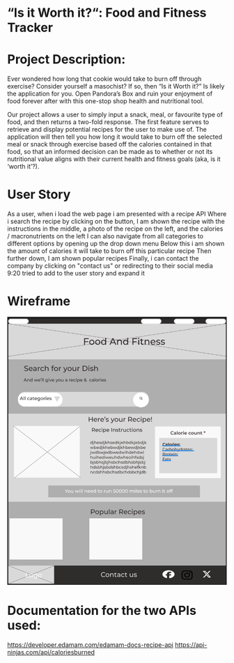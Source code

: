# “Is it Worth it?“: Food and Fitness Tracker

# Project Description:

Ever wondered how long that cookie would take to burn off through exercise? Consider yourself a masochist? If so, then “Is it Worth it?” Is likely the application for you. Open Pandora’s Box and ruin your enjoyment of food forever after with this one-stop shop health and nutritional tool.

Our project allows a user to simply input a snack, meal, or favourite type of food, and then returns a two-fold response. The first feature serves to retrieve and display potential recipes for the user to make use of. The application will then tell you how long it would take to burn off the selected meal or snack through exercise based off the calories contained in that food, so that an informed decision can be made as to whether or not its nutritional value aligns with their current health and fitness goals (aka, is it ‘worth it’?).

# User Story
As a user, when i load the web page i am presented with a recipe API
Where i search the recipe  by clicking on the button,
I am shown the recipe with the instructions in the middle, a photo of the recipe on the left, and the calories / macronutrients on the left
I can also navigate from all categories to different options by opening up the drop down menu
Below this i am shown the amount of calories it will take to burn off this particular recipe
Then further down, I am shown popular recipes
Finally, i can contact the company by clicking on "contact us" or redirecting to their social media
9:20
tried to add to the user story and expand it

# Wireframe

![img](./assets/images/Wireframe.png)

# Documentation for the two APIs used:

https://developer.edamam.com/edamam-docs-recipe-api
https://api-ninjas.com/api/caloriesburned




